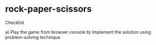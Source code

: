 # rock-paper-scissors

Checklist 

a) Play the game from browser console
b) Implement the solution using problem-solving technique

